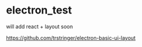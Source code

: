 # electron_test

will add react + layout soon


https://github.com/trstringer/electron-basic-ui-layout